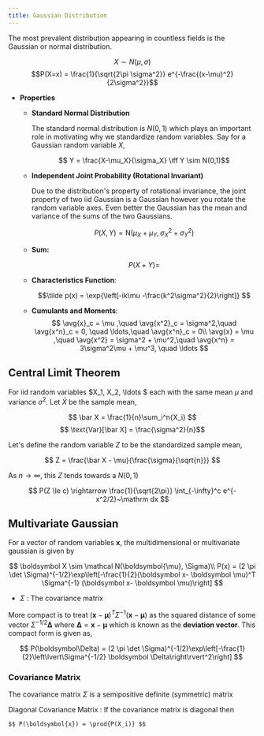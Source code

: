 ```yaml
---
title: Gaussian Distribution
---
```


The most prevalent distribution appearing in countless fields is the Gaussian or normal distribution.

$$X \sim N(\mu, \sigma)$$
$$P(X=x) = \frac{1}{\sqrt{2\pi \sigma^2}} e^{-\frac{(x-\mu)^2}{2\sigma^2}}$$

* **Properties**
    * **Standard Normal Distribution**

        The standard normal distribution is $N(0,1)$ which plays an important role in motivating why we standardize random variables. Say for a Gaussian random variable $X$,

        $$ Y = \frac{X-\mu_X}{\sigma_X} \iff Y \sim N(0,1)$$

    * **Independent Joint Probability (Rotational Invariant)**

        Due to the distribution's property of rotational invariance, the joint property of two iid Gaussian is a Gaussian however you rotate the random variable axes. Even better the Gaussian has the mean and variance of the sums of the two Gaussians.

        $$
        P(X,Y) = \text{N}(\mu_X + \mu_Y, \sigma_X^2 + \sigma_Y^2)
        $$

    * **Sum:**

        $$
        P(X+Y) =
        $$

    * **Characteristics Function**:

        $$\tilde p(x) = \exp{\left[-ik\mu -\frac{k^2\sigma^2}{2}\right]} $$

    * **Cumulants and Moments**:
        $$
            \avg{x}_c = \mu ,\quad \avg{x^2}_c = \sigma^2,\quad \avg{x^n}_c = 0, \quad \ldots,\quad  \avg{x^n}_c = 0\\
            \avg{x} = \mu ,\quad \avg{x^2} = \sigma^2 + \mu^2,\quad \avg{x^n} = 3\sigma^2\mu + \mu^3, \quad \ldots
        $$

## Central Limit Theorem

For iid random variables $X_1, X_2, \ldots $ each with the same mean $\mu$ and variance $\sigma^2$. Let $\bar X$ be the sample mean,

$$ \bar X = \frac{1}{n}\sum_i^n{X_i} $$
$$ \text{Var}[\bar X] = \frac{\sigma^2}{n}$$

Let's define the random variable $Z$ to be the standardized sample mean,

$$ Z = \frac{\bar X - \mu}{\frac{\sigma}{\sqrt{n}}} $$

As $n \rightarrow \infty$, this $Z$ tends towards a $N(0,1)$

$$ P(Z \le c) \rightarrow \frac{1}{\sqrt{2\pi}} \int_{-\infty}^c e^{-x^2/2}~\mathrm dx $$

## Multivariate Gaussian
For a vector of random variables $\boldsymbol x$, the multidimensional or multivariate gaussian is given by


$$
\boldsymbol X \sim \mathcal N(\boldsymbol{\mu}, \Sigma)\\
P(x) = (2 \pi \det \Sigma)^{-1/2}\exp\left[-\frac{1}{2}(\boldsymbol x- \boldsymbol \mu)^T \Sigma^{-1} (\boldsymbol x- \boldsymbol \mu)\right]
$$

* $\Sigma$ : The covariance matrix

More compact is to treat $(\boldsymbol x- \boldsymbol \mu)^T \Sigma^{-1} (\boldsymbol x- \boldsymbol \mu)$ as the squared distance of some vector $\Sigma^{-1/2} \boldsymbol \Delta$ where $\boldsymbol\Delta = \boldsymbol{x} - \boldsymbol{\mu}$ which is known as the **deviation vector**. This compact form is given as,

$$
P(\boldsymbol\Delta) = (2 \pi \det \Sigma)^{-1/2}\exp\left[-\frac{1}{2}\left\lvert\Sigma^{-1/2} \boldsymbol \Delta\right\rvert^2\right]
$$

### Covariance Matrix

The covariance matrix $\Sigma$ is a semipositive definite (symmetric) matrix

Diagonal Covariance Matrix
: If the covariance matrix is diagonal then

    $$ P(\boldsymbol{x}) = \prod{P(X_i)} $$